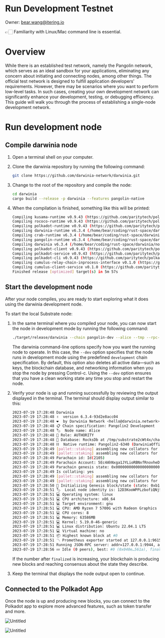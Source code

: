# Run Development Testnet

Owner: bear.wang@itering.io

<aside>
👉🏻 Familiarity with Linux/Mac command line is essential.

</aside>

# **Overview**

While there is an established test network, namely the Pangolin network, which serves as an ideal sandbox for your applications, eliminating any concern about initiating and connecting nodes, among other things. The official test network is designed to fulfill application developers' requirements. However, there may be scenarios where you want to perform low-level tasks. In such cases, creating your own development network can significantly enhance your development, testing, or debugging efficiency. This guide will walk you through the process of establishing a single-node development network.

# Run development node

## Compile darwinia node

1. Open a terminal shell on your computer.
2. Clone the darwinia repository by running the following command:
    
    ```bash
    git clone https://github.com/darwinia-network/darwinia.git
    ```
    
3. Change to the root of the repository and compile the node:
    
    ```bash
    cd darwinia
    cargo build --release -p darwinia --features pangolin-native
    ```
    
4. When the compilation is finished, something like this will be printed:
    
    ```bash
    Compiling kusama-runtime v0.9.43 (https://github.com/paritytech/polkadot?branch=release-v0.9.43#ba42b9ce)
    Compiling rococo-runtime v0.9.43 (https://github.com/paritytech/polkadot?branch=release-v0.9.43#ba42b9ce)
    Compiling polkadot-runtime v0.9.43 (https://github.com/paritytech/polkadot?branch=release-v0.9.43#ba42b9ce)
    Compiling darwinia-runtime v6.3.4 (/home/bear/coding/rust-space/darwinia/runtime/darwinia)
    Compiling crab-runtime v6.3.4 (/home/bear/coding/rust-space/darwinia/runtime/crab)
    Compiling pangolin-runtime v6.3.4 (/home/bear/coding/rust-space/darwinia/runtime/pangolin)
    Compiling darwinia v6.3.4 (/home/bear/coding/rust-space/darwinia/node)
    Compiling polkadot-client v0.9.43 (https://github.com/paritytech/polkadot?branch=release-v0.9.43#ba42b9ce)
    Compiling polkadot-service v0.9.43 (https://github.com/paritytech/polkadot?branch=release-v0.9.43#ba42b9ce)
    Compiling polkadot-cli v0.9.43 (https://github.com/paritytech/polkadot?branch=release-v0.9.43#ba42b9ce)
    Compiling cumulus-relay-chain-inprocess-interface v0.1.0 (https://github.com/paritytech/cumulusbranch=polkadot-v9.43#b8999fce)
    Compiling cumulus-client-service v0.1.0 (https://github.com/paritytech/cumulus?branch=polkadot-v0.9.43#b8999fce)
    Finished release [optimized] target(s) in 5m 57s
    ```
    

## Start the development node

After your node compiles, you are ready to start exploring what it does using the darwinia development node.

To start the local Substrate node:

1. In the same terminal where you compiled your node, you can now start the node in development mode by running the following command:
    
    ```bash
    ./target/release/darwinia --chain pangolin-dev --alice --tmp --rpc-external --rpc-cors all
    ```
    
    The darwinia command-line options specify how you want the running node to operate. In this case, the `--dev` option specifies that the node runs in development mode using the predefined `development` chain specification. By default, this option also deletes all active data—such as keys, the blockchain database, and networking information when you stop the node by pressing Control-c. Using the `--dev` option ensures that you have a clean working state any time you stop and restart the node.
    
2. Verify your node is up and running successfully by reviewing the output displayed in the terminal. The terminal should display output similar to this:
    
    ```bash
    2023-07-19 17:28:48 Darwinia    
    2023-07-19 17:28:48 ✌️  version 6.3.4-93d2e8acc04    
    2023-07-19 17:28:48 ❤️  by Darwinia Network <hello@darwinia.network>, 2018-2023    
    2023-07-19 17:28:48 📋 Chain specification: Pangolin2 Development    
    2023-07-19 17:28:48 🏷  Node name: Alice    
    2023-07-19 17:28:48 👤 Role: AUTHORITY    
    2023-07-19 17:28:48 💾 Database: RocksDb at /tmp/substrate2cWt4x/chains/pangolin2-development/db/full    
    2023-07-19 17:28:48 ⛓  Native runtime: Pangolin2-6340 (DarwiniaOfficialRust-0.tx0.au0)    
    2023-07-19 17:28:49 [pallet::staking] assembling new collators for new session 0 at #0    
    2023-07-19 17:28:49 [pallet::staking] assembling new collators for new session 1 at #0    
    2023-07-19 17:28:49 Parachain id: Id(2105)    
    2023-07-19 17:28:49 Parachain Account: 5Ec4AhNxga1JYLioRBNxfRnovheDELVbZTRSnKMgvSVPvNcN    
    2023-07-19 17:28:49 Parachain genesis state: 0x0000000000000000000000000000000000000000000000000000000000000000002c5871dbc5c80fec32f7372f029e271039a29c91b5ad4b0d286277de0daa05b203170a2e7597b7b7e3d84c05391d139a62b157e78786d8c082f29dcf4c11131400    
    2023-07-19 17:28:49 Is collating: yes    
    2023-07-19 17:28:49 [pallet::staking] assembling new collators for new session 0 at #0    
    2023-07-19 17:28:49 [pallet::staking] assembling new collators for new session 1 at #0    
    2023-07-19 17:28:50 🔨 Initializing Genesis block/state (state: 0xb1f3…1cda, header-hash: 0x040e…561a)    
    2023-07-19 17:28:51 🏷  Local node identity is: 12D3KooWPPLzbofiQNjSiW6CmzPmQQkaWGvUuLXjHeDc5BiwgwXE    
    2023-07-19 17:28:51 💻 Operating system: linux    
    2023-07-19 17:28:51 💻 CPU architecture: x86_64    
    2023-07-19 17:28:51 💻 Target environment: gnu    
    2023-07-19 17:28:51 💻 CPU: AMD Ryzen 7 5700G with Radeon Graphics    
    2023-07-19 17:28:51 💻 CPU cores: 8    
    2023-07-19 17:28:51 💻 Memory: 63586MB    
    2023-07-19 17:28:51 💻 Kernel: 5.19.0-46-generic    
    2023-07-19 17:28:51 💻 Linux distribution: Ubuntu 22.04.1 LTS    
    2023-07-19 17:28:51 💻 Virtual machine: no    
    2023-07-19 17:28:51 📦 Highest known block at #0    
    2023-07-19 17:28:51 〽️ Prometheus exporter started at 127.0.0.1:9615    
    2023-07-19 17:28:51 Running JSON-RPC server: addr=127.0.0.1:9944, allowed origins=["http://localhost:*", "http://127.0.0.1:*", "https://localhost:*", "https://127.0.0.1:*", "https://polkadot.js.org"]    
    2023-07-19 17:28:56 💤 Idle (0 peers), best: #0 (0x040e…561a), finalized #0 (0x040e…561a), ⬇ 0 ⬆ 0
    ```
    
    If the number after `finalized` is increasing, your blockchain is producing new blocks and reaching consensus about the state they describe.
    
3. Keep the terminal that displays the node output open to continue.

## Connected to the Polkadot App

Once the node is up and producing new blocks, you can connect to the Polkadot app to explore more advanced features, such as token transfer and more.

![Untitled](Run%20Development%20Testnet%20cc490170048e4584809233d6aebb8c57/Untitled.png)

![Untitled](Run%20Development%20Testnet%20cc490170048e4584809233d6aebb8c57/Untitled%201.png)